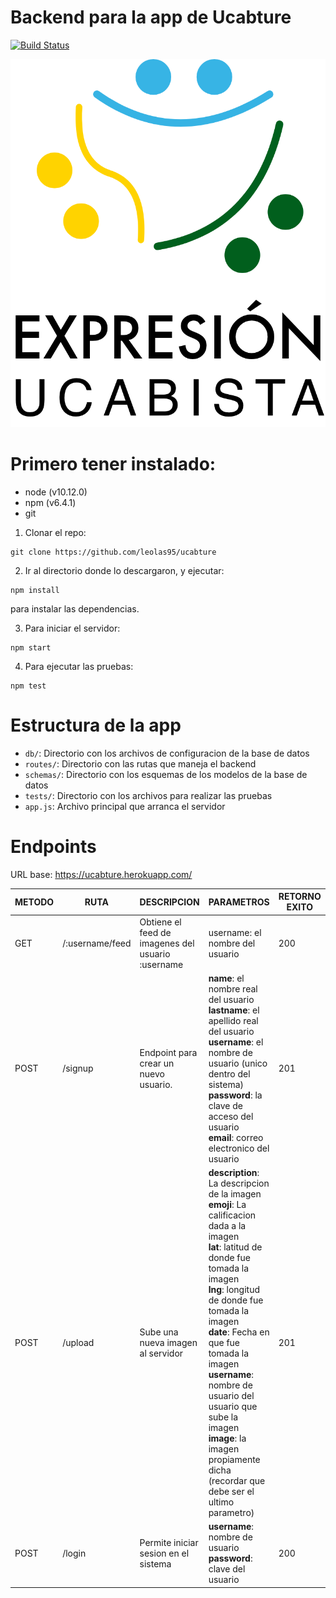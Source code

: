 # Backend para la app de Ucabture
[![Build Status](https://travis-ci.org/leolas95/ucabture.svg?branch=master)](https://travis-ci.org/leolas95/ucabture)

![Logo](logo.png)

# Primero tener instalado:

* node (v10.12.0)
* npm (v6.4.1)
* git

1. Clonar el repo:

```
git clone https://github.com/leolas95/ucabture
```

2. Ir al directorio donde lo descargaron, y ejecutar:

```
npm install
```

para instalar las dependencias.

3. Para iniciar el servidor:
```
npm start
```

4. Para ejecutar las pruebas:

```
npm test
```

# Estructura de la app

* `db/`: Directorio con los archivos de configuracion de la base de datos
* `routes/`: Directorio con las rutas que maneja el backend
* `schemas/`: Directorio con los esquemas de los modelos de la base de datos
* `tests/`: Directorio con los archivos para realizar las pruebas
* `app.js`: Archivo principal que arranca el servidor

# Endpoints

URL base: https://ucabture.herokuapp.com/

METODO | RUTA | DESCRIPCION | PARAMETROS | RETORNO EXITO | RETORNO ERROR
-------|-------|------------|-----------| ---------------|--------------
GET | /:username/feed | Obtiene el feed de imagenes del usuario :username | username: el nombre del usuario | 200 | 404 si el usuario no existe
POST | /signup | Endpoint para crear un nuevo usuario. | **name**: el nombre real del usuario<br/> **lastname**: el apellido real del usuario<br/> **username**: el nombre de usuario (unico dentro del sistema)<br/> **password**: la clave de acceso del usuario<br/> **email**: correo electronico del usuario<br/> | 201 | 400 si el usuario ya existe
POST | /upload | Sube una nueva imagen al servidor | **description**: La descripcion de la imagen<br/> **emoji**: La calificacion dada a la imagen<br/> **lat**: latitud de donde fue tomada la imagen<br/> **lng**: longitud de donde fue tomada la imagen<br/> **date**: Fecha en que fue tomada la imagen<br/> **username**: nombre de usuario del usuario que sube la imagen<br/> **image**: la imagen propiamente dicha (recordar que debe ser el ultimo parametro) | 201 | 404 si el usuario no existe
POST | /login | Permite iniciar sesion en el sistema | **username**: nombre de usuario<br/> **password**: clave del usuario | 200 | 400 si la clave es incorrecta o el usuario no existe